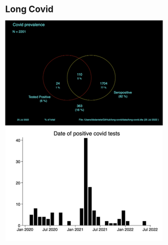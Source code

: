 # Long Covid

![Covid prevalence in consented sample](img/covid-testing.png)
![Covid positivity by time](img/covid-positive.png)
